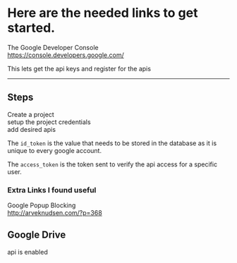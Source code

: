 # Here are the needed links to get started.

The Google Developer Console<br>
https://console.developers.google.com/<br>

This lets get the api keys and register for the apis

___

## Steps

Create a project<br>
setup the project credentials<br>
add desired apis<br>

The `id_token` is the value that needs to be stored in the database as it is unique to every google account.

The `access_token` is the token sent to verify the api access for a specific user. 


### Extra Links I found useful

Google Popup Blocking<br>
http://arveknudsen.com/?p=368

## Google Drive

api is enabled

